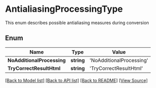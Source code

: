 # AntialiasingProcessingType
This enum describes possible antialiasing measures during conversion

## Enum
Name | Type | Value
------------ | ------------- | -------------
**NoAdditionalProcessing** | **string** | 'NoAdditionalProcessing'
**TryCorrectResultHtml** | **string** | 'TryCorrectResultHtml'
[[Back to Model list]](../README.md#documentation-for-models) [[Back to API list]](../README.md#documentation-for-api-endpoints) [[Back to README]](../README.md) [[View Source]](../src/models/antialiasingProcessingType.ts)

